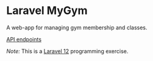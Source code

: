 # Laravel MyGym

A web-app for managing gym membership and classes. 

[API endpoints](./docs/api.md)


*Note:* This is a [Laravel 12](https://laravel.com/docs/12.x/releases) programming exercise.
